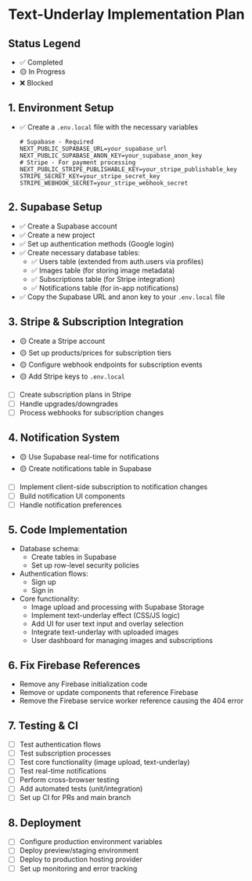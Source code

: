 # Text-Underlay Implementation Plan

## Status Legend
- ✅ Completed
- 🟡 In Progress
- ❌ Blocked

## 1. Environment Setup

- ✅ Create a `.env.local` file with the necessary variables
  ```
  # Supabase - Required
  NEXT_PUBLIC_SUPABASE_URL=your_supabase_url
  NEXT_PUBLIC_SUPABASE_ANON_KEY=your_supabase_anon_key
  # Stripe - For payment processing
  NEXT_PUBLIC_STRIPE_PUBLISHABLE_KEY=your_stripe_publishable_key
  STRIPE_SECRET_KEY=your_stripe_secret_key  
  STRIPE_WEBHOOK_SECRET=your_stripe_webhook_secret
  ```

## 2. Supabase Setup

- ✅ Create a Supabase account
- ✅ Create a new project
- ✅ Set up authentication methods (Google login)
- ✅ Create necessary database tables:
  - ✅ Users table (extended from auth.users via profiles)
  - ✅ Images table (for storing image metadata)
  - ✅ Subscriptions table (for Stripe integration)
  - ✅ Notifications table (for in-app notifications)
- ✅ Copy the Supabase URL and anon key to your `.env.local` file

## 3. Stripe & Subscription Integration

- 🟡 Create a Stripe account
- 🟡 Set up products/prices for subscription tiers
- 🟡 Configure webhook endpoints for subscription events
- 🟡 Add Stripe keys to `.env.local`
- [ ] Create subscription plans in Stripe
- [ ] Handle upgrades/downgrades
- [ ] Process webhooks for subscription changes

## 4. Notification System

- 🟡 Use Supabase real-time for notifications
- 🟡 Create notifications table in Supabase
- [ ] Implement client-side subscription to notification changes
- [ ] Build notification UI components
- [ ] Handle notification preferences

## 5. Code Implementation

- Database schema:
  - Create tables in Supabase
  - Set up row-level security policies
- Authentication flows:
  - Sign up
  - Sign in
- Core functionality:
  - Image upload and processing with Supabase Storage
  - Implement text-underlay effect (CSS/JS logic)
  - Add UI for user text input and overlay selection
  - Integrate text-underlay with uploaded images
  - User dashboard for managing images and subscriptions

## 6. Fix Firebase References

- Remove any Firebase initialization code
- Remove or update components that reference Firebase
- Remove the Firebase service worker reference causing the 404 error

## 7. Testing & CI

- [ ] Test authentication flows
- [ ] Test subscription processes
- [ ] Test core functionality (image upload, text-underlay)
- [ ] Test real-time notifications
- [ ] Perform cross-browser testing
- [ ] Add automated tests (unit/integration)
- [ ] Set up CI for PRs and main branch

## 8. Deployment

- [ ] Configure production environment variables
- [ ] Deploy preview/staging environment
- [ ] Deploy to production hosting provider
- [ ] Set up monitoring and error tracking
